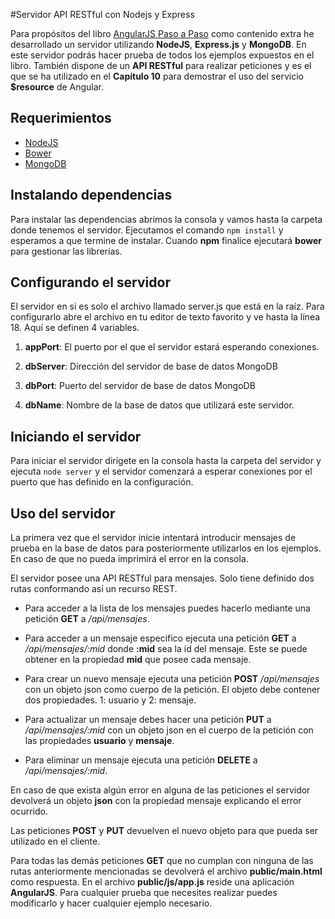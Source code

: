 #Servidor API RESTful con Nodejs y Express

Para propósitos del libro [AngularJS Paso a Paso](https://leanpub.com/angularjs-paso-a-paso) como contenido extra he desarrollado un servidor utilizando **NodeJS**, **Express.js** y **MongoDB**. En este servidor podrás hacer prueba de todos los ejemplos expuestos en el libro. También dispone de un **API RESTful** para realizar peticiones y es el que se ha utilizado en el **Capítulo 10** para demostrar el uso del servicio **$resource** de Angular.

## Requerimientos

* [NodeJS](http://nodejs.org)
* [Bower](http://bower.io)
* [MongoDB](https://www.mongodb.org)

## Instalando dependencias
Para instalar las dependencias abrimos la consola y vamos hasta la carpeta donde tenemos el servidor. Ejecutamos el comando `npm install` y esperamos a que termine de instalar. Cuando **npm** finalice ejecutará **bower** para gestionar las librerías.

## Configurando el servidor
El servidor en si es solo el archivo llamado server.js que está en la raíz. Para configurarlo abre el archivo en tu editor de texto favorito y ve hasta la línea 18. Aquí se definen 4 variables.

1. **appPort**: El puerto por el que el servidor estará esperando conexiones.

1. **dbServer**: Dirección del servidor de base de datos MongoDB

1. **dbPort**: Puerto del servidor de base de datos MongoDB

1. **dbName**: Nombre de la base de datos que utilizará este servidor.

## Iniciando el servidor

Para iniciar el servidor dirígete en la consola hasta la carpeta del servidor y ejecuta `node server` y el servidor comenzará a esperar conexiones por el puerto que has definido en la configuración.

## Uso del servidor

La primera vez que el servidor inicie intentará introducir mensajes de prueba en la base de datos para posteriormente utilizarlos en los ejemplos. En caso de que no pueda imprimirá el error en la consola.

El servidor posee una API RESTful para mensajes. Solo tiene definido dos rutas conformando así un recurso REST.

* Para acceder a la lista de los mensajes puedes hacerlo mediante una petición **GET** a */api/mensajes*.

* Para acceder a un mensaje especifico ejecuta una petición **GET** a */api/mensajes/:mid* donde **:mid** sea la id del mensaje. Este se puede obtener en la propiedad **mid** que posee cada mensaje.

* Para crear un nuevo mensaje ejecuta una petición **POST** */api/mensajes* con un objeto json como cuerpo de la petición. El objeto debe contener dos propiedades. 1: usuario y 2: mensaje.

* Para actualizar un mensaje debes hacer una petición **PUT** a */api/mensajes/:mid* con un objeto json en el cuerpo de la petición con las propiedades **usuario** y **mensaje**.

* Para eliminar un mensaje ejecuta una petición **DELETE** a */api/mensajes/:mid*.

En caso de que exista algún error en alguna de las peticiones el servidor devolverá un objeto **json** con la propiedad mensaje explicando el error ocurrido.

Las peticiones **POST** y **PUT** devuelven el nuevo objeto para que pueda ser utilizado en el cliente.

Para todas las demás peticiones **GET** que no cumplan con ninguna de las rutas anteriormente mencionadas se devolverá el archivo **public/main.html** como respuesta. En el archivo **public/js/app.js** reside una aplicación **AngularJS**. Para cualquier prueba que necesites realizar puedes modificarlo y hacer cualquier ejemplo necesario.

